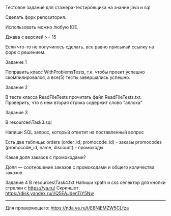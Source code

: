 Тестовое задание для стажера-тестировщика на знание java и sql

Сделать форк репозитория.

Иcпользовать можно любую IDE.

Джава с версией >= 15

Если что-то не получилось сделать, все равно присылай ссылку на форк с решением.

Задание 1

Поправить класс WithProblemsTests, т.к. чтобы проект успешно скомпилировался,
а все(5) тесты завершались успешно.

Задание 2

В тесте класса ReadFileTests прочитать файл ReadFileTests.txt.
Проверить, что в нем вторая строка содержит слово "аллоха"

Задание 3

В resources\Task3.sql

Напиши SQL запрос, который ответит на поставленный вопрос

Есть две таблицы:
orders (order_id, promocode_id) - заказы
promocodes (promocode_id, name, discount) - промокоды

Какая доля заказов с промокодами?

Доля — соотношение заказов с промокодами и общего количества заказов

Задание 4
В resources\Task4.txt
Напиши xpath и css селектор для кнопки стрелки с https://ya.ru/
Скриншот:
https://disk.yandex.ru/i/Q5EAJdenTiY5Nw


----
Для проверяющего:
https://nda.ya.ru/t/E8NjEMZW5CLfza